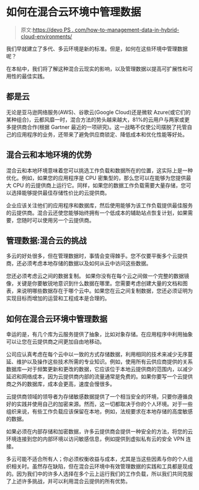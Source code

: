 # 如何在混合云环境中管理数据

> 原文:[https://devo PS . com/how-to-management-data-in-hybrid-cloud-environments/](https://devops.com/how-to-manage-data-in-hybrid-cloud-environments/)

我们早就建立了[](https://blog.sensu.io/monitoring-multi-cloud-environments)多代、多云环境是新的标准。但是，如何在这些环境中管理数据呢？

在本帖中，我们将了解这种混合云现实的影响，以及管理数据以提高可扩展性和可用性的最佳实践。

## **都是云**

无论是亚马逊网络服务(AWS)、谷歌云(Google Cloud)还是微软 Azure(或它们的某种组合)，云都风靡一时，混合方法的势头越来越大，81%的云用户[](https://www.gartner.com/smarterwithgartner/why-organizations-choose-a-multicloud-strategy/)与两家或更多提供商合作(根据 Gartner 最近的一项研究)。这一战略不仅使公司摆脱了托管自己的应用程序的业务，还带来了避免供应商锁定、降低成本和优化性能等好处。

## **混合云和本地环境的优势**

混合云和本地环境意味着您可以挑选工作负载和数据所在的位置，这实际上是一种优化。例如，如果您的应用程序是 CPU 密集型的，那么您可以在能够为您提供最大 CPU 的云提供商上运行它。同样，如果您的数据工作负载需要大量存储，您可以选择能够提供最佳存储性价比的云提供商。

企业应该关注他们的应用程序和数据库，然后使用能够为该工作负载提供最佳服务的云提供商。混合云还使您能够始终拥有一个低成本的辅助站点恢复计划，如果需要，您随时可以使用另一个云提供商。

## **管理数据:混合云的挑战**

多云的好处很多，但在管理数据时，事情会变得棘手。您不仅要平衡多个云提供商，还必须考虑本地存储的数据以及如何从云中访问这些数据。

您还必须考虑云之间的数据复制。 如果你没有在每个云之间做一个完整的数据镜像，关键是你要敏锐地意识到什么数据在哪里。您需要考虑创建大量的文档和图表，来说明哪些数据存在于哪个云中。如果您在云之间复制数据，您还必须证明为实现目标而增加的运营和工程成本是合理的。

## **如何在混合云环境中管理数据**

幸运的是，有几个库为云服务提供了抽象，比如对象存储。在应用程序中利用抽象可以让您在云提供商之间更加自由地移动。

公司应认真考虑在每个云中以一致的方式存储数据，利用相同的技术来减少无序蔓延、维护以及操作这些技术所需的专业知识。例如，使用所有云供应商提供的关系数据库—对于频繁更新和更改的数据，它应该位于本地云提供商的范围内，以减少延迟和网络成本，因为云提供商内部的流量通常是免费的。如果你要写一个云提供商之外的数据库，成本会更高，速度会慢很多。

云提供商领域的领导者为存储敏感数据提供了一个相当安全的环境，只要你遵循良好的实践并使用自己的加密来源。然而，这一切都取决于你的个人环境。对于一些组织来说，有些工作负载应该保留在本地，例如，法规要求在本地存储的高度敏感的数据。

如果必须在内部存储和加密数据，许多云提供商会提供一种安全的方法，将您的云环境连接到您的内部环境以访问敏感信息，例如提供到虚拟私有云的安全 VPN 连接。

多云可能不适合所有人；你必须权衡收益与成本，尤其是当这些因素与你的个人组织相关时。虽然存在缺陷，但在混合云环境中有效管理数据的实践和工具都是现成的。因为我们中的许多人选择在多个云上运行我们的工作负载，所以我们共同克服了上述许多挑战，并可以利用混合云提供的所有优势。